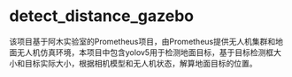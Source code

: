 # detect_distance_gazebo
该项目基于阿木实验室的Prometheus项目，由Prometheus提供无人机集群和地面无人机仿真环境，本项目中包含yolov5用于检测地面目标，基于目标检测框大小和目标实际大小，根据相机模型和无人机状态，解算地面目标的位置。
